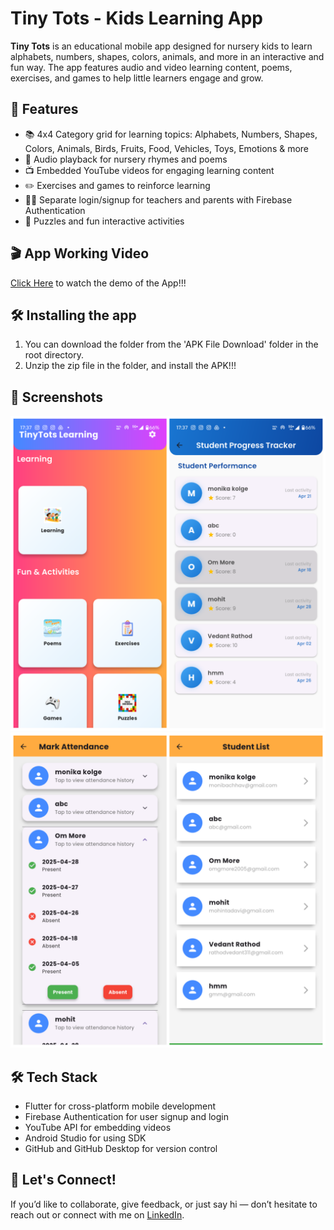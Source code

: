 # Tiny Tots - Kids Learning App
**Tiny Tots** is an educational mobile app designed for nursery kids to learn alphabets, numbers, shapes, colors, animals, and more in an interactive and fun way. The app features audio and video learning content, poems, exercises, and games to help little learners engage and grow.

## 🎯 Features
- 📚 4x4 Category grid for learning topics: Alphabets, Numbers, Shapes, Colors, Animals, Birds, Fruits, Food, Vehicles, Toys, Emotions & more
- 🎵 Audio playback for nursery rhymes and poems  
- 📺 Embedded YouTube videos for engaging learning content  
- ✏️ Exercises and games to reinforce learning  
- 👩‍🏫 Separate login/signup for teachers and parents with Firebase Authentication  
- 🧩 Puzzles and fun interactive activities  

## 🎬 App Working Video
[Click Here](https://drive.google.com/file/d/1M5BcQ-FlZqv7Oq1xocX1_MMYtnaXtRI3/view?usp=drive_link) to watch the demo of the App!!!

## 🛠️ Installing the app
1. You can download the folder from the 'APK File Download' folder in the root directory.<br>
2. Unzip the zip file in the folder, and install the APK!!!

## 📸 Screenshots
![App img1](tiny_tots/assets/images/photo.png)
![App img2](tiny_tots/assets/images/photo2.png)
<br>

## 🛠️ Tech Stack
- Flutter for cross-platform mobile development  
- Firebase Authentication for user signup and login  
- YouTube API for embedding videos
- Android Studio for using SDK
- GitHub and GitHub Desktop for version control  

## 🤝 Let's Connect!
If you’d like to collaborate, give feedback, or just say hi — don’t hesitate to reach out or connect with me on [LinkedIn](https://www.linkedin.com/in/om-more-b802b2281/).
